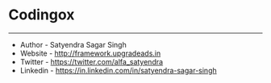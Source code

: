 # Codingox
--------------------------------------------------------------
- Author    - Satyendra Sagar Singh
- Website   - http://framework.upgradeads.in
- Twitter   - https://twitter.com/alfa_satyendra
- Linkedin  - https://in.linkedin.com/in/satyendra-sagar-singh
